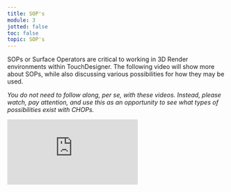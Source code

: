```yaml
---
title: SOP's
module: 3
jotted: false
toc: false
topic: SOP's
---
```


SOPs or Surface Operators are critical to working in 3D Render environments within TouchDesigner. The following video will show more about SOPs, while also discussing various possibilities for how they may be used.

_You do not need to follow along, per se, with these videos. Instead, please watch, pay attention, and use this as an opportunity to see what types of possibilities exist with CHOPs._

<div class="embed-responsive embed-responsive-16by9"><iframe class="embed-responsive-item" src="https://www.youtube.com/embed/JfBNyy47YU8" frameborder="0" allow="accelerometer; autoplay; encrypted-media; gyroscope; picture-in-picture" allowfullscreen></iframe></div>

